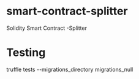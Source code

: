 # smart-contract-splitter

Solidity Smart Contract -Splitter

# Testing

truffle tests --migrations_directory migrations_null

